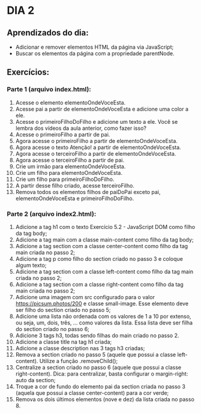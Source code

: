 # DIA 2

## Aprendizados do dia:
* Adicionar e remover elementos HTML da página via JavaScript;
* Buscar os elementos da página com a propriedade parentNode.

## Exercícios:

### Parte 1 (arquivo index.html):
1. Acesse o elemento elementoOndeVoceEsta.
2. Acesse pai a partir de elementoOndeVoceEsta e adicione uma color a ele.
3. Acesse o primeiroFilhoDoFilho e adicione um texto a ele. Você se lembra dos vídeos da aula anterior, como fazer isso?
4. Acesse o primeiroFilho a partir de pai.
5. Agora acesse o primeiroFilho a partir de elementoOndeVoceEsta.
6. Agora acesse o texto Atenção! a partir de elementoOndeVoceEsta.
7. Agora acesse o terceiroFilho a partir de elementoOndeVoceEsta.
8. Agora acesse o terceiroFilho a partir de pai.
9. Crie um irmão para elementoOndeVoceEsta.
10. Crie um filho para elementoOndeVoceEsta.
11. Crie um filho para primeiroFilhoDoFilho.
12. A partir desse filho criado, acesse terceiroFilho.
13. Remova todos os elementos filhos de paiDoPai exceto pai, elementoOndeVoceEsta e primeiroFilhoDoFilho.

### Parte 2 (arquivo index2.html):
1. Adicione a tag h1 com o texto Exercício 5.2 - JavaScript DOM como filho da tag body;
2. Adicione a tag main com a classe main-content como filho da tag body;
3. Adicione a tag section com a classe center-content como filho da tag main criada no passo 2;
4. Adicione a tag p como filho do section criado no passo 3 e coloque algum texto;
5. Adicione a tag section com a classe left-content como filho da tag main criada no passo 2;
6. Adicione a tag section com a classe right-content como filho da tag main criada no passo 2;
7. Adicione uma imagem com src configurado para o valor https://picsum.photos/200 e classe small-image. Esse elemento deve ser filho do section criado no passo 5;
8. Adicione uma lista não ordenada com os valores de 1 a 10 por extenso, ou seja, um, dois, três, ... como valores da lista. Essa lista deve ser filha do section criado no passo 6;
9. Adicione 3 tags h3, todas sendo filhas do main criado no passo 2.
10. Adicione a classe title na tag h1 criada;
11. Adicione a classe description nas 3 tags h3 criadas;
12. Remova a section criado no passo 5 (aquele que possui a classe left-content). Utilize a função .removeChild();
13. Centralize a section criado no passo 6 (aquele que possui a classe right-content). Dica: para centralizar, basta configurar o margin-right: auto da section;
14. Troque a cor de fundo do elemento pai da section criada no passo 3 (aquela que possui a classe center-content) para a cor verde;
15. Remova os dois últimos elementos (nove e dez) da lista criada no passo 8.